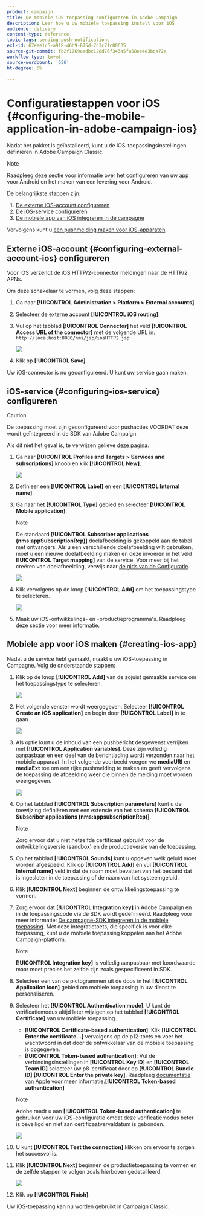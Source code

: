 ```yaml
---
product: campaign
title: De mobiele iOS-toepassing configureren in Adobe Campaign
description: Leer hoe u uw mobiele toepassing instelt voor iOS
audience: delivery
content-type: reference
topic-tags: sending-push-notifications
exl-id: 67eee1c5-a918-46b9-875d-7c3c71c00635
source-git-commit: fb2f1769aadbc128d76f343a5fa58ee4e3bda72a
workflow-type: tm+mt
source-wordcount: '656'
ht-degree: 5%

---
```


# Configuratiestappen voor iOS {#configuring-the-mobile-application-in-adobe-campaign-ios}

Nadat het pakket is geïnstalleerd, kunt u de iOS-toepassingsinstellingen definiëren in Adobe Campaign Classic.

>[!NOTE]
>
>Raadpleeg deze [sectie](configuring-the-mobile-application-android.md) voor informatie over het configureren van uw app voor Android en het maken van een levering voor Android.

De belangrijkste stappen zijn:

1. [De externe iOS-account configureren](#configuring-external-account-ios)
1. [De iOS-service configureren](#configuring-ios-service)
1. [De mobiele app van iOS integreren in de campagne](#creating-ios-app)

Vervolgens kunt u [een pushmelding maken voor iOS-apparaten](create-notifications-ios.md).


## Externe iOS-account {#configuring-external-account-ios} configureren

Voor iOS verzendt de iOS HTTP/2-connector meldingen naar de HTTP/2 APNs.

Om deze schakelaar te vormen, volg deze stappen:

1. Ga naar **[!UICONTROL Administration > Platform > External accounts]**.
1. Selecteer de externe account **[!UICONTROL iOS routing]**.
1. Vul op het tabblad **[!UICONTROL Connector]** het veld **[!UICONTROL Access URL of the connector]** met de volgende URL in: ```http://localhost:8080/nms/jsp/iosHTTP2.jsp```

   ![](assets/nmac_connectors.png)

1. Klik op **[!UICONTROL Save]**.

Uw iOS-connector is nu geconfigureerd. U kunt uw service gaan maken.

## iOS-service {#configuring-ios-service} configureren

>[!CAUTION]
>
>De toepassing moet zijn geconfigureerd voor pushacties VOORDAT deze wordt geïntegreerd in de SDK van Adobe Campaign.
>
>Als dit niet het geval is, te verwijzen gelieve [deze pagina](https://developer.apple.com/documentation/usernotifications).

1. Ga naar **[!UICONTROL Profiles and Targets > Services and subscriptions]** knoop en klik **[!UICONTROL New]**.

   ![](assets/nmac_service_1.png)

1. Definieer een **[!UICONTROL Label]** en een **[!UICONTROL Internal name]**.
1. Ga naar het **[!UICONTROL Type]** gebied en selecteer **[!UICONTROL Mobile application]**.

   >[!NOTE]
   >
   >De standaard **[!UICONTROL Subscriber applications (nms:appSubscriptionRcp)]** doelafbeelding is gekoppeld aan de tabel met ontvangers. Als u een verschillende doelafbeelding wilt gebruiken, moet u een nieuwe doelafbeelding maken en deze invoeren in het veld **[!UICONTROL Target mapping]** van de service. Voor meer bij het creëren van doelafbeelding, verwijs naar [de gids van de Configuratie](../../configuration/using/about-custom-recipient-table.md).

   ![](assets/nmac_ios.png)

1. Klik vervolgens op de knop **[!UICONTROL Add]** om het toepassingstype te selecteren.

   ![](assets/nmac_service_2.png)

1. Maak uw iOS-ontwikkelings- en -productieprogramma&#39;s. Raadpleeg deze [sectie](../../delivery/using/configuring-the-mobile-application.md#creating-ios-app) voor meer informatie.

## Mobiele app voor iOS maken {#creating-ios-app}

Nadat u de service hebt gemaakt, maakt u uw iOS-toepassing in Campagne. Volg de onderstaande stappen:

1. Klik op de knop **[!UICONTROL Add]** van de zojuist gemaakte service om het toepassingstype te selecteren.

   ![](assets/nmac_service_2.png)

1. Het volgende venster wordt weergegeven. Selecteer **[!UICONTROL Create an iOS application]** en begin door **[!UICONTROL Label]** in te gaan.

   ![](assets/nmac_ios_2.png)

1. Als optie kunt u de inhoud van een pushbericht desgewenst verrijken met **[!UICONTROL Application variables]**. Deze zijn volledig aanpasbaar en een deel van de berichtlading wordt verzonden naar het mobiele apparaat.
In het volgende voorbeeld voegen we **mediaURl** en **mediaExt** toe om een rijke pushmelding te maken en geeft vervolgens de toepassing de afbeelding weer die binnen de melding moet worden weergegeven.

   ![](assets/nmac_ios_3.png)

1. Op het tabblad **[!UICONTROL Subscription parameters]** kunt u de toewijzing definiëren met een extensie van het schema **[!UICONTROL Subscriber applications (nms:appsubscriptionRcp)]**.

   >[!NOTE]
   >
   >Zorg ervoor dat u niet hetzelfde certificaat gebruikt voor de ontwikkelingsversie (sandbox) en de productieversie van de toepassing.

1. Op het tabblad **[!UICONTROL Sounds]** kunt u opgeven welk geluid moet worden afgespeeld. Klik op **[!UICONTROL Add]** en vul **[!UICONTROL Internal name]** veld in dat de naam moet bevatten van het bestand dat is ingesloten in de toepassing of de naam van het systeemgeluid.

1. Klik **[!UICONTROL Next]** beginnen de ontwikkelingstoepassing te vormen.

1. Zorg ervoor dat **[!UICONTROL Integration key]** in Adobe Campaign en in de toepassingscode via de SDK wordt gedefinieerd. Raadpleeg voor meer informatie: [De campagne-SDK integreren in de mobiele toepassing](../../delivery/using/integrating-campaign-sdk-into-the-mobile-application.md). Met deze integratietoets, die specifiek is voor elke toepassing, kunt u de mobiele toepassing koppelen aan het Adobe Campaign-platform.

   >[!NOTE]
   >
   > **[!UICONTROL Integration key]** is volledig aanpasbaar met koordwaarde maar moet precies het zelfde zijn zoals gespecificeerd in SDK.

1. Selecteer een van de pictogrammen uit de doos in het **[!UICONTROL Application icon]** gebied om mobiele toepassing in uw dienst te personaliseren.

1. Selecteer het **[!UICONTROL Authentication mode]**. U kunt de verificatiemodus altijd later wijzigen op het tabblad **[!UICONTROL Certificate]** van uw mobiele toepassing.
   * **[!UICONTROL Certificate-based authentication]**: Klik  **[!UICONTROL Enter the certificate...]**  vervolgens op de p12-toets en voer het wachtwoord in dat door de ontwikkelaar van de mobiele toepassing is opgegeven.
   * **[!UICONTROL Token-based authentication]**: Vul de verbindingsinstellingen in  **[!UICONTROL Key ID]** en  **[!UICONTROL Team ID]** selecteer uw p8-certificaat door op  **[!UICONTROL Bundle ID]**   **[!UICONTROL Enter the private key]**. Raadpleeg [documentatie van Apple](https://developer.apple.com/documentation/usernotifications/setting_up_a_remote_notification_server/establishing_a_token-based_connection_to_apns) voor meer informatie.**[!UICONTROL Token-based authentication]**

   >[!NOTE]
   >
   > Adobe raadt u aan **[!UICONTROL Token-based authentication]** te gebruiken voor uw iOS-configuratie omdat deze verificatiemodus beter is beveiligd en niet aan certificaatvervaldatum is gebonden.

   ![](assets/nmac_ios_4.png)

1. U kunt **[!UICONTROL Test the connection]** klikken om ervoor te zorgen het succesvol is.

1. Klik **[!UICONTROL Next]** beginnen de productietoepassing te vormen en de zelfde stappen te volgen zoals hierboven gedetailleerd.

   ![](assets/nmac_ios_5.png)

1. Klik op **[!UICONTROL Finish]**.

Uw iOS-toepassing kan nu worden gebruikt in Campaign Classic.
